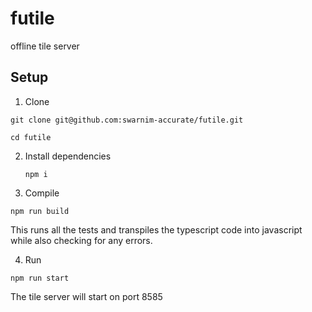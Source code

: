 # futile
offline tile server

## Setup

1. Clone

```shell
git clone git@github.com:swarnim-accurate/futile.git
```

```shell
cd futile
```

2. Install dependencies

    ```shell
    npm i
    ```

3. Compile

```shell
npm run build
```

This runs all the tests and transpiles the typescript code into javascript while also checking for any errors.

4. Run

```shell
npm run start
```

The tile server will start on port 8585
